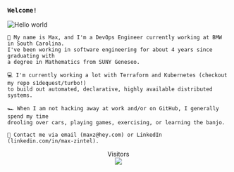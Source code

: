 ### `Welcome!`
<img src="https://raw.githubusercontent.com/s1dequest/s1dequest/master/resources/bg.png" alt="Hello world">

```
🌊 My name is Max, and I'm a DevOps Engineer currently working at BMW in South Carolina.  
I've been working in software engineering for about 4 years since graduating with 
a degree in Mathematics from SUNY Geneseo.
   
💻 I'm currently working a lot with Terraform and Kubernetes (checkout my repo s1dequest/turbo!) 
to build out automated, declarative, highly available distributed systems.
  
🏎️ When I am not hacking away at work and/or on GitHub, I generally spend my time 
drooling over cars, playing games, exercising, or learning the banjo.
  
📮 Contact me via email (maxz@hey.com) or LinkedIn (linkedin.com/in/max-zintel).  
```

<p align="center"> 
  Visitors<br>
  <img src="https://profile-counter.glitch.me/s1dequest/count.svg" />
</p>
